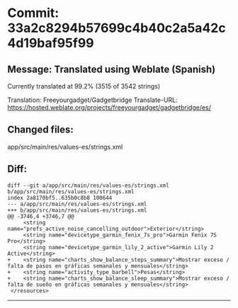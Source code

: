 # Commit: 33a2c8294b57699c4b40c2a5a42c4d19baf95f99
## Message: Translated using Weblate (Spanish)

Currently translated at 99.2% (3515 of 3542 strings)

Translation: Freeyourgadget/Gadgetbridge
Translate-URL: https://hosted.weblate.org/projects/freeyourgadget/gadgetbridge/es/
## Changed files:
app/src/main/res/values-es/strings.xml

## Diff:
```
diff --git a/app/src/main/res/values-es/strings.xml b/app/src/main/res/values-es/strings.xml
index 2a8170bf5..635b0c8b8 100644
--- a/app/src/main/res/values-es/strings.xml
+++ b/app/src/main/res/values-es/strings.xml
@@ -3746,4 +3746,7 @@
     <string name="prefs_active_noise_cancelling_outdoor">Exterior</string>
     <string name="devicetype_garmin_fenix_7s_pro">Garmin Fenix 7S Pro</string>
     <string name="devicetype_garmin_lily_2_active">Garmin Lily 2 Active</string>
+    <string name="charts_show_balance_steps_summary">Mostrar exceso / falta de pasos en gráficas semanales y mensuales</string>
+    <string name="activity_type_barbell">Pesas</string>
+    <string name="charts_show_balance_sleep_summary">Mostrar exceso / falta de sueño en gráficas semanales y mensuales</string>
 </resources>
```
-----------------------------------
